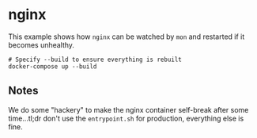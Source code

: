 # nginx

This example shows how `nginx` can be watched by `mon` and restarted if it becomes unhealthy.

```
# Specify --build to ensure everything is rebuilt
docker-compose up --build
```

## Notes

We do some "hackery" to make the nginx container self-break after some time...tl;dr don't use the `entrypoint.sh` for production, everything else is fine.
 